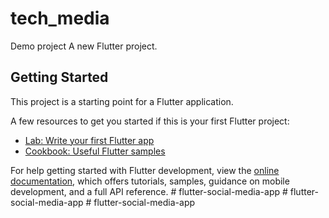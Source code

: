# tech_media

Demo project
A new Flutter project.

## Getting Started

This project is a starting point for a Flutter application.

A few resources to get you started if this is your first Flutter project:

- [Lab: Write your first Flutter app](https://docs.flutter.dev/get-started/codelab)
- [Cookbook: Useful Flutter samples](https://docs.flutter.dev/cookbook)

For help getting started with Flutter development, view the
[online documentation](https://docs.flutter.dev/), which offers tutorials,
samples, guidance on mobile development, and a full API reference.
#   f l u t t e r - s o c i a l - m e d i a - a p p  
 #   f l u t t e r - s o c i a l - m e d i a - a p p  
 #   f l u t t e r - s o c i a l - m e d i a - a p p  
 